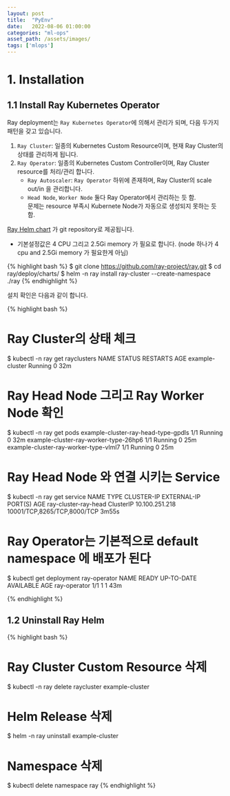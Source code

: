 ```yaml
---
layout: post
title:  "PyEnv"
date:   2022-08-06 01:00:00
categories: "ml-ops"
asset_path: /assets/images/
tags: ['mlops']
---
```


# 1. Installation 

## 1.1 Install Ray Kubernetes Operator

Ray deployment는 `Ray Kubernetes Operator`에 의해서 관리가 되며, 다음 두가지 패턴을 갖고 있습니다. 

1. `Ray Cluster`: 일종의 Kubernetes Custom Resource이며, 현재 Ray Cluster의 상태를 관리하게 됩니다. 
2. `Ray Operator`: 일종의 Kubernetes Custom Controller이며, Ray Cluster resource를 처리/관리 합니다.
    - `Ray Autoscaler`: `Ray Operator` 하위에 존재하며, Ray Cluster의 scale out/in 을 관리합니다.
    - `Head Node`, `Worker Node` 둘다 Ray Operator에서 관리하는 듯 함. <br>문제는 resource 부족시 Kubernete Node가 자동으로 생성되지 못하는 듯 함.   

[Ray Helm chart](https://github.com/ray-project/ray/tree/master/deploy/charts/ray/) 가 git repository로 제공됩니다.<br>
* 기본설정값은 4 CPU 그리고 2.5Gi memory 가 필요로 합니다. (node 하나가 4 cpu and 2.5Gi memory 가 필요한게 아님)

{% highlight bash %}
$ git clone https://github.com/ray-project/ray.git
$ cd ray/deploy/charts/
$ helm -n ray install ray-cluster --create-namespace ./ray
{% endhighlight %}

설치 확인은 다음과 같이 합니다. 

{% highlight bash %}
# Ray Cluster의 상태 체크
$ kubectl -n ray get rayclusters
NAME              STATUS    RESTARTS   AGE
example-cluster   Running   0          32m

# Ray Head Node 그리고 Ray Worker Node 확인 
$ kubectl -n ray get pods
example-cluster-ray-head-type-gpdls     1/1     Running   0          32m
example-cluster-ray-worker-type-26hp6   1/1     Running   0          25m
example-cluster-ray-worker-type-vlml7   1/1     Running   0          25m

# Ray Head Node 와 연결 시키는 Service 
$ kubectl -n ray get service
NAME                   TYPE        CLUSTER-IP       EXTERNAL-IP   PORT(S)                       AGE
ray-cluster-ray-head   ClusterIP   10.100.251.218   <none>        10001/TCP,8265/TCP,8000/TCP   3m55s

# Ray Operator는 기본적으로 default namespace 에 배포가 된다
$ kubectl get deployment ray-operator
NAME           READY   UP-TO-DATE   AVAILABLE   AGE
ray-operator   1/1     1            1           43m


{% endhighlight %}


## 1.2 Uninstall Ray Helm

{% highlight bash %}
# Ray Cluster Custom Resource 삭제
$ kubectl -n ray delete raycluster example-cluster

# Helm Release 삭제
$ helm -n ray uninstall example-cluster

# Namespace 삭제
$ kubectl delete namespace ray
{% endhighlight %}